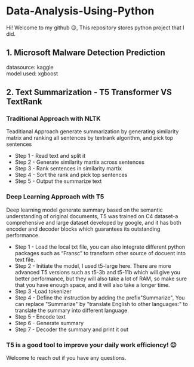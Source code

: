 # Data-Analysis-Using-Python
Hi! Welcome to my github :wink:, This repository stores python project that I did.
## 1. Microsoft Malware Detection Prediction
datasource: kaggle\
model used: xgboost<br/> 

## 2. Text Summarization - T5 Transformer VS TextRank 

### Traditional Approach with NLTK
Teaditianal Approach generate summarization by generating similarity matrix and ranking all sentences by textrank algorithm, and pick top sentences
- Step 1 -  Read text and split it
- Step 2 - Generate similarity martix across sentences
- Step 3 - Rank sentences in similarity martix
- Step 4 - Sort the rank and pick top sentences
- Step 5 - Output the summarize text
### Deep Learning Approach with T5
Deep learning model generate summary based on the semantic understanding of original documents, T5 was trained on C4 dataset-a comprehensive and large dataset developed by google, and it has both encoder and decoder blocks which guarantees its outstanding performance.
- Step 1 - Load the local txt file, you can also integrate different python packages such as “Fransc” to transform other source of docuent into text file.
- Step 2 - Initiate the model, I used t5-large here. There are more advanced T5 versions such as t5-3b and t5-11b which will give you better performance, but they will also take a lot of RAM, so make sure that you have enough space, and it will also take a longer time.
- Step 3 -Load tokenizer
- Step 4 - Define the instruction by adding the prefix"Summarize", You can replace "Summarize" by "translate English to other languages:" to translate the summary into different language
- Step 5 - Encode text
- Step 6 - Generate summary
- Step 7 - Decoder the summary and print it out
### T5 is a good tool to improve your daily work efficiency! 😊

Welcome to reach out if you have any questions.
 

